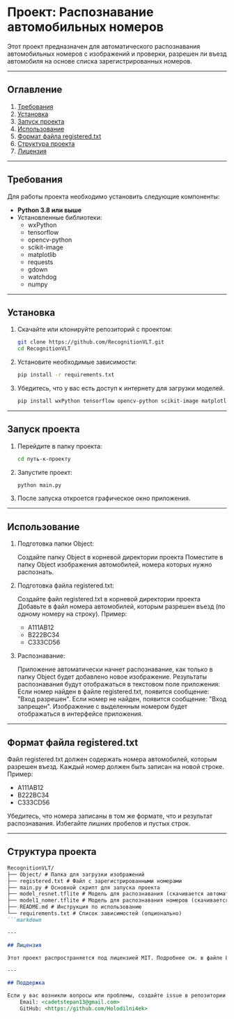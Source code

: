 # Проект: Распознавание автомобильных номеров

Этот проект предназначен для автоматического распознавания автомобильных номеров с изображений и проверки, разрешен ли въезд автомобиля на основе списка зарегистрированных номеров.

---

## Оглавление

1. [Требования](#требования)
2. [Установка](#установка)
3. [Запуск проекта](#запуск-проекта)
4. [Использование](#использование)
5. [Формат файла registered.txt](#формат-файла-registeredtxt)
6. [Структура проекта](#структура-проекта)
7. [Лицензия](#лицензия)

---

## Требования

Для работы проекта необходимо установить следующие компоненты:

- **Python 3.8 или выше**
- Установленные библиотеки:
  - wxPython
  - tensorflow
  - opencv-python
  - scikit-image
  - matplotlib
  - requests
  - gdown
  - watchdog
  - numpy

---

## Установка

1. Скачайте или клонируйте репозиторий с проектом:

   ```bash
   git clone https://github.com/RecognitionVLT.git
   cd RecognitionVLT

2. Установите необходимые зависимости:

    ```bash
    pip install -r requirements.txt

3. Убедитесь, что у вас есть доступ к интернету для загрузки моделей.

    ```bash
    pip install wxPython tensorflow opencv-python scikit-image matplotlib requests gdown watchdog numpy

---

## Запуск проекта

1. Перейдите в папку проекта:

    ```bash
    cd путь-к-проекту

2. Запустите проект:

    ```bash
    python main.py

3. После запуска откроется графическое окно приложения.

---

## Использование

1. Подготовка папки Object:

    Создайте папку Object в корневой директории проекта
    Поместите в папку Object изображения автомобилей, номера которых нужно распознать.

2. Подготовка файла registered.txt:

    Создайте файл registered.txt в корневой директории проекта
    Добавьте в файл номера автомобилей, которым разрешен въезд (по одному номеру на строку).
    Пример:

    - A111AB12
    - B222BC34
    - C333CD56

3. Распознавание:

    Приложение автоматически начнет распознавание, как только в папку Object будет добавлено новое изображение.
    Результаты распознавания будут отображаться в текстовом поле приложения:
    Если номер найден в файле registered.txt, появится сообщение: "Вход разрешен".
    Если номер не найден, появится сообщение: "Вход запрещен".
    Изображение с выделенным номером будет отображаться в интерфейсе приложения.

---

## Формат файла registered.txt

Файл registered.txt должен содержать номера автомобилей, которым разрешен въезд.
Каждый номер должен быть записан на новой строке. 
Пример:

- A111AB12
- B222BC34
- C333CD56

Убедитесь, что номера записаны в том же формате, что и результат распознавания.
Избегайте лишних пробелов и пустых строк.

---

## Структура проекта

```markdown
RecognitionVLT/
├── Object/ # Папка для загрузки изображений
├── registered.txt # Файл с зарегистрированными номерами
├── main.py # Основной скрипт для запуска проекта
├── model_resnet.tflite # Модель для распознавания (скачивается автоматически)
├── model1_nomer.tflite # Модель для распознавания номеров (скачивается автоматически)
├── README.md # Инструкция по использованию
└── requirements.txt # Список зависимостей (опционально)
```markdown

---

## Лицензия

Этот проект распространяется под лицензией MIT. Подробнее см. в файле LICENSE.

---

## Поддержка

Если у вас возникли вопросы или проблемы, создайте issue в репозитории проекта или свяжитесь с автором:
    Email: <cadetstepan13@gmail.com>
    GitHub: <https://github.com/Holodilni4ek>
